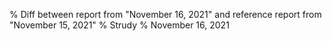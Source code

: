 % Diff between report from "November 16, 2021" and reference report from "November 15, 2021"
% Strudy
% November 16, 2021


